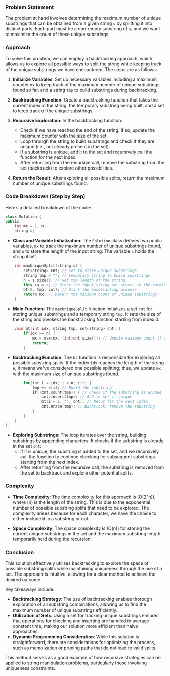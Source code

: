 ### Problem Statement

The problem at hand involves determining the maximum number of unique substrings that can be obtained from a given string `s` by splitting it into distinct parts. Each part must be a non-empty substring of `s`, and we want to maximize the count of these unique substrings.

### Approach

To solve this problem, we can employ a backtracking approach, which allows us to explore all possible ways to split the string while keeping track of the unique substrings we have encountered. The steps are as follows:

1. **Initialize Variables**: Set up necessary variables including a maximum counter `mx` to keep track of the maximum number of unique substrings found so far, and a string `tmp` to build substrings during backtracking.

2. **Backtracking Function**: Create a backtracking function that takes the current index in the string, the temporary substring being built, and a set to keep track of the unique substrings.

3. **Recursive Exploration**: In the backtracking function:
   - Check if we have reached the end of the string. If so, update the maximum counter with the size of the set.
   - Loop through the string to build substrings and check if they are unique (i.e., not already present in the set).
   - If a substring is unique, add it to the set and recursively call the function for the next index.
   - After returning from the recursive call, remove the substring from the set (backtrack) to explore other possibilities.

4. **Return the Result**: After exploring all possible splits, return the maximum number of unique substrings found.

### Code Breakdown (Step by Step)

Here’s a detailed breakdown of the code:

```cpp
class Solution {
public:
    int mx = 1, n;
    string s;
```

- **Class and Variable Initialization**: The `Solution` class defines two public variables, `mx` to track the maximum number of unique substrings found, and `n` to store the length of the input string. The variable `s` holds the string itself.

```cpp
    int maxUniqueSplit(string s) {
        set<string> cnt; // Set to store unique substrings
        string tmp = ""; // Temporary string to build substrings
        n = s.size(); // Get the length of the string
        this->s = s; // Store the input string for access in the backtracking function
        bt(0, tmp, cnt); // Start the backtracking process
        return mx; // Return the maximum count of unique substrings
    }
```

- **Main Function**: The `maxUniqueSplit` function initializes a set `cnt` for storing unique substrings and a temporary string `tmp`. It sets the size of the string and invokes the backtracking function starting from index 0.

```cpp
    void bt(int idx, string tmp, set<string> cnt) {
        if(idx == n) {
            mx = max(mx, (int)cnt.size()); // Update maximum count if at end of string
            return;
        }
```

- **Backtracking Function**: The `bt` function is responsible for exploring all possible substring splits. If the index `idx` reaches the length of the string `n`, it means we've considered one possible splitting; thus, we update `mx` with the maximum size of unique substrings found.

```cpp
        for(int i = idx; i < n; i++) {
            tmp += s[i]; // Build the substring
            if(!cnt.count(tmp)) { // Check if the substring is unique
                cnt.insert(tmp); // Add to set if unique
                bt(i + 1, "", cnt); // Recur for the next index
                cnt.erase(tmp); // Backtrack: remove the substring
            }
        }
    }
};
```

- **Exploring Substrings**: The loop iterates over the string, building substrings by appending characters. It checks if the substring is already in the set `cnt`:
  - If it is unique, the substring is added to the set, and we recursively call the function to continue checking for subsequent substrings starting from the next index.
  - After returning from the recursive call, the substring is removed from the set to backtrack and explore other potential splits.

### Complexity

- **Time Complexity**: The time complexity for this approach is \(O(2^n)\), where \(n\) is the length of the string. This is due to the exponential number of possible substring splits that need to be explored. The complexity arises because for each character, we have the choice to either include it in a substring or not.

- **Space Complexity**: The space complexity is \(O(n)\) for storing the current unique substrings in the set and the maximum substring length temporarily held during the recursion. 

### Conclusion

This solution effectively utilizes backtracking to explore the space of possible substring splits while maintaining uniqueness through the use of a set. The approach is intuitive, allowing for a clear method to achieve the desired outcome. 

Key takeaways include:

- **Backtracking Strategy**: The use of backtracking enables thorough exploration of all substring combinations, allowing us to find the maximum number of unique substrings efficiently.
- **Utilization of Sets**: Using a set for tracking unique substrings ensures that operations for checking and inserting are handled in average constant time, making our solution more efficient than naive approaches.
- **Dynamic Programming Consideration**: While this solution is straightforward, there are considerations for optimizing the process, such as memoization or pruning paths that do not lead to valid splits.

This method serves as a good example of how recursive strategies can be applied to string manipulation problems, particularly those involving uniqueness constraints.